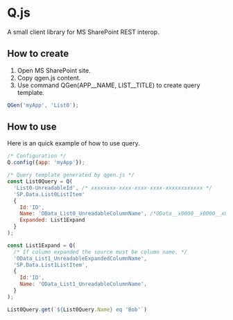 # Q.js
A small client library for MS SharePoint REST interop.
## How to create
1. Open MS SharePoint site. 
2. Copy qgen.js content.
3. Use command QGen(APP__NAME, LIST__TITLE) to create query template.
```js
QGen('myApp', 'List0');
```

## How to use
Here is an quick example of how to use query.
```js
/* Configuration */
Q.config({app: 'myApp'});

/* Query template generated by qgen.js */
const List0Query = Q(
  'List0-UnreadableId', /* xxxxxxxx-xxxx-xxxx-xxxx-xxxxxxxxxxxx */
  'SP.Data.List0ListItem'
  {
    Id:'ID',
    Name: 'OData_List0_UnreadableColumnName', /*OData__x0000__x0000__x0000__x0000__x00 */
    Expanded: List1Expand
  }
);

const List1Expand = Q(
  /* If column expanded the source must be column name. */
  'OData_List1_UnreadableExpandedColumnName',
  'SP.Data.List1ListItem',
  {
    Id:'ID',
    Name: 'OData_List1_UnreadableColumnName',
  }  
);

List0Query.get(`${List0Query.Name} eq 'Bob'`)
```